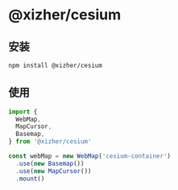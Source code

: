 # @xizher/cesium

## 安装

```bash
npm install @xizher/cesium
```

## 使用

```javascript
import {
  WebMap,
  MapCursor,
  Basemap,
} from '@xizher/cesium'

const webMap = new WebMap('cesium-container')
  .use(new Basemap())
  .use(new MapCursor())
  .mount()
```




